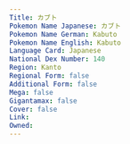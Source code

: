 ```yaml
---
﻿Title: カブト
Pokemon Name Japanese: カブト
Pokemon Name German: Kabuto
Pokemon Name English: Kabuto
Language Card: Japanese
National Dex Number: 140
Region: Kanto
Regional Form: false
Additional Form: false
Mega: false
Gigantamax: false
Cover: false
Link: 
Owned: 
---
```

